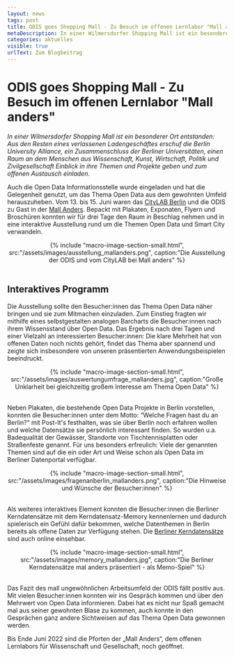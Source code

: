 ```yaml
---
layout: news
tags: post
title: ODIS goes Shopping Mall - Zu Besuch im offenen Lernlabor "Mall anders"
metaDescription: In einer Wilmersdorfer Shopping Mall ist ein besonderer Ort entstanden. Aus den Resten eines verlassenen Ladengeschäftes entstand ein Raum an dem Menschen aus Wissenschaft und Gesellschaft Einblick in ihre Themen und Projekte geben und zum offenen Austausch einladen. Auch die Open Data Informationsstelle wurde eingeladen und hat die Gelegenheit genutzt, um das Thema Open Data aus dem gewohnten Umfeld herauszuheben. 
categories: aktuelles
visible: true
urlText: Zum Blogbeitrag
---
```

# ODIS goes Shopping Mall - Zu Besuch im offenen Lernlabor "Mall anders"
*In einer Wilmersdorfer Shopping Mall ist ein besonderer Ort entstanden: Aus den Resten eines verlassenen Ladengeschäftes erschuf die Berlin University Alliance, ein Zusammenschluss der Berliner Universitäten, einen Raum an dem Menschen aus Wissenschaft, Kunst, Wirtschaft, Politik und Zivilgesellschaft Einblick in ihre Themen und Projekte geben und zum offenen Austausch einladen.* 

Auch die Open Data Informationsstelle wurde eingeladen und hat die Gelegenheit genutzt, um das Thema Open Data aus dem gewohnten Umfeld herauszuheben. 
Vom 13. bis 15. Juni waren das [CityLAB Berlin](https://citylab-berlin.org/de/start/) und die ODIS zu Gast in der [Mall Anders](https://mall-anders.berlin). Bepackt mit Plakaten, Exponaten, Flyern und Broschüren konnten wir für drei Tage den Raum in Beschlag nehmen und in eine interaktive Ausstellung rund um die Themen Open Data und Smart City verwandeln. 
<center>
{% include "macro-image-section-small.html", src:"/assets/images/ausstellung_mallanders.png", caption:"Die Ausstellung der ODIS und vom CityLAB bei Mall anders" %}
</center>
<br>

## Interaktives Programm 
Die Ausstellung sollte den Besucher:innen das Thema Open Data näher bringen und sie zum Mitmachen einzuladen. Zum Einstieg fragten wir mithilfe eines selbstgestalten analogen Barcharts die Besucher:innen nach ihrem Wissensstand über Open Data. Das Ergebnis nach drei Tagen und einer Vielzahl an interessierten Besucher:innen: Die klare Mehrheit hat von offenen Daten noch nichts gehört, findet das Thema aber spannend und zeigte sich insbesondere von unseren präsentierten Anwendungsbeispielen beeindruckt. 

<center>
{% include "macro-image-section-small.html", src:"/assets/images/auswertungumfrage_mallanders.jpg", caption:"Große Unklarheit bei gleichzeitig großem Interesse am Thema Open Data" %}
</center>
<br>

Neben Plakaten, die bestehende Open Data Projekte in Berlin vorstellen, konnten die Besucher:innen unter dem Motto: “Welche Fragen hast du an Berlin?“ mit Post-It's festhalten, was sie über Berlin noch erfahren wollen und welche Datensätze sie persönlich interessant finden. So wurden u.a. Badequalität der Gewässer, Standorte von Tischtennisplatten oder Straßenfeste genannt. Für uns besonders erfreulich: Viele der genannten Themen sind auf die ein oder Art und Weise schon als Open Data im Berliner Datenportal verfügbar. 

<center>
{% include "macro-image-section-small.html", src:"/assets/images/fragenanberlin_mallanders.png", caption:"Die Hinweise und Wünsche der Besucher:innen" %}
</center>
<br>

Als weiteres interaktives Element konnten die Besucher:innen die Berliner Kerndatensätze mit dem Kerndatensatz-Memory kennenlernen und dadurch spielerisch ein Gefühl dafür bekommen, welche Datenthemen in Berlin bereits als offene Daten zur Verfügung stehen. Die [Berliner Kerndatensätze](https://odis-berlin.de/projekte/kerndatensaetze) sind auch online einsehbar.

<center>
{% include "macro-image-section-small.html", src:"/assets/images/memory_mallanders.jpg", caption:"Die Berliner Kerndatensätze mal anders präsentiert - als Memo-Spiel" %}
</center>
<br>

Das Fazit des mall ungewöhnlichen Arbeitsumfeld der ODIS fällt positiv aus. Mit vielen Besucher:innen konnten wir ins Gespräch kommen und über den Mehrwert von Open Data informieren. Dabei hat es nicht nur Spaß gemacht mal aus seiner gewohnten Blase zu kommen, auch konnte in den Gesprächen ganz andere Sichtweisen auf das Thema Open Data gewonnen werden.  
 
Bis Ende Juni 2022 sind die Pforten der „Mall Anders“, dem offenen Lernlabors für Wissenschaft und Gesellschaft, noch geöffnet. 


